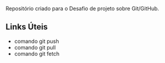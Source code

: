 
Repositório criado para o Desafio de projeto sobre Git/GitHub.

## Links Úteis

* comando git push
* comando git pull
* comando git fetch
